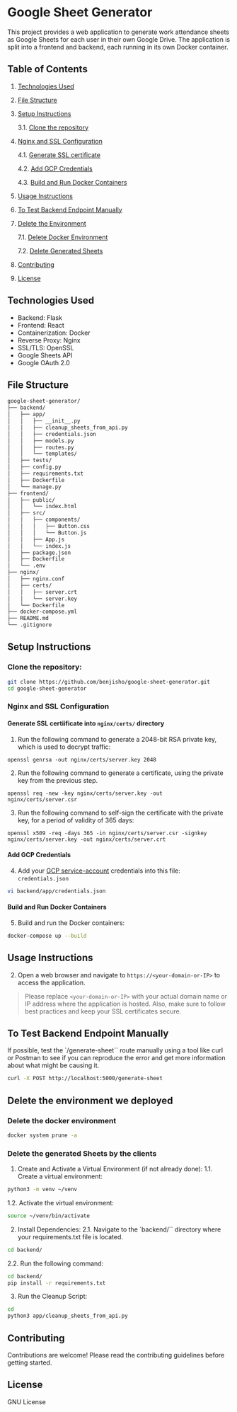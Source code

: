 # Google Sheet Generator

This project provides a web application to generate work attendance sheets as Google Sheets for each user in their own Google Drive. The application is split into a frontend and backend, each running in its own Docker container.

## Table of Contents
1. [Technologies Used](#technologies-used)
2. [File Structure](#file-structure)
3. [Setup Instructions](#setup-instructions)
    
    3.1. [Clone the repository](#clone-the-repository)
4. [Nginx and SSL Configuration](#nginx-and-ssl-configuration)
    
    4.1. [Generate SSL certificate](#generate-ssl-certiificate-into-`nginx/certs/`-directory)
    
    4.2. [Add GCP Credentials](#add-gcp-credentials)
    
    4.3. [Build and Run Docker Containers](#build-and-run-docker-containers)
5. [Usage Instructions](#usage-instructions)
6. [To Test Backend Endpoint Manually](#to-test-backend-endpoint-manually)
7. [Delete the Environment](#delete-the-environment-we-deployed)
    
    7.1. [Delete Docker Environment](#delete-the-docker-environment)
    
    7.2. [Delete Generated Sheets](#delete-the-generated-sheets-by-the-clients)
8. [Contributing](#contributing)
9. [License](#license)


## Technologies Used
- Backend: Flask
- Frontend: React
- Containerization: Docker
- Reverse Proxy: Nginx
- SSL/TLS: OpenSSL
- Google Sheets API
- Google OAuth 2.0

## File Structure

```bash
google-sheet-generator/
├── backend/
│   ├── app/
│   │   ├── __init__.py
│   │   ├── cleanup_sheets_from_api.py
│   │   ├── credentials.json
│   │   ├── models.py
│   │   ├── routes.py
│   │   └── templates/
│   ├── tests/
│   ├── config.py
│   ├── requirements.txt
│   ├── Dockerfile
│   └── manage.py
├── frontend/
│   ├── public/
│   │   └── index.html
│   ├── src/
│   │   ├── components/
│   │   │   ├── Button.css
│   │   │   └── Button.js
│   │   ├── App.js
│   │   └── index.js
│   ├── package.json
│   ├── Dockerfile
│   └── .env
├── nginx/
│   ├── nginx.conf
│   ├── certs/
│   │   ├── server.crt
│   │   └── server.key
│   └── Dockerfile
├── docker-compose.yml
├── README.md
└── .gitignore
```

## Setup Instructions

### Clone the repository:
```bash
git clone https://github.com/benjisho/google-sheet-generator.git
cd google-sheet-generator
```

### Nginx and SSL Configuration
#### Generate SSL certiificate into `nginx/certs/` directory
1. Run the following command to generate a 2048-bit RSA private key, which is used to decrypt traffic:
```
openssl genrsa -out nginx/certs/server.key 2048
```
2. Run the following command to generate a certificate, using the private key from the previous step.
```
openssl req -new -key nginx/certs/server.key -out nginx/certs/server.csr
```

3. Run the following command to self-sign the certificate with the private key, for a period of validity of 365 days:
```
openssl x509 -req -days 365 -in nginx/certs/server.csr -signkey nginx/certs/server.key -out nginx/certs/server.crt
```
#### Add GCP Credentials
4. Add your [GCP service-account](https://console.cloud.google.com/iam-admin/serviceaccounts) credentials into this file: `credentials.json`
```bash
vi backend/app/credentials.json
```
#### Build and Run Docker Containers
5. Build and run the Docker containers:
```bash
docker-compose up --build
```

## Usage Instructions
2. Open a web browser and navigate to `https://<your-domain-or-IP>` to access the application.

> Please replace `<your-domain-or-IP>` with your actual domain name or IP address where the application is hosted. Also, make sure to follow best practices and keep your SSL certificates secure.


## To Test Backend Endpoint Manually

If possible, test the `/generate-sheet`` route manually using a tool like curl or Postman to see if you can reproduce the error and get more information about what might be causing it.
```bash
curl -X POST http://localhost:5000/generate-sheet
```

## Delete the environment we deployed

### Delete the docker environment
```bash
docker system prune -a
```
### Delete the generated Sheets by the clients

1. Create and Activate a Virtual Environment (if not already done):
1.1. Create a virtual environment:
```bash
python3 -m venv ~/venv
```
1.2. Activate the virtual environment:
```bash
source ~/venv/bin/activate
```
2. Install Dependencies:
2.1. Navigate to the `backend/`` directory where your requirements.txt file is located.
```bash
cd backend/
```
2.2. Run the following command:
```bash
cd backend/
pip install -r requirements.txt
```
3. Run the Cleanup Script:
```bash
cd 
python3 app/cleanup_sheets_from_api.py
```
## Contributing
Contributions are welcome! Please read the contributing guidelines before getting started.

## License
GNU License